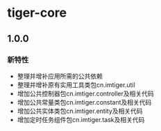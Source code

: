 # tiger-core
## 1.0.0
### 新特性
- 整理并增补应用所需的公共依赖
- 整理并增补原有实用工具类包cn.imtiger.util
- 增加公共控制器包cn.imtiger.controller及相关代码
- 增加公共常量类包cn.imtiger.constant及相关代码
- 增加公共实体类包cn.imtiger.entity及相关代码
- 增加定时任务组件包cn.imtiger.task及相关代码
